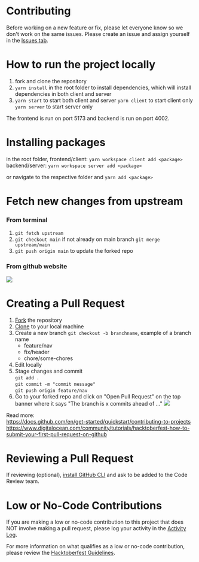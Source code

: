 # Contributing

Before working on a new feature or fix, please let everyone know so we don't work on the same issues. Please create an issue and assign yourself in the [Issues tab](https://assets.digitalocean.com/articles/hfestfirstpr-pr.gif).

# How to run the project locally

1. fork and clone the repository
2. `yarn install` in the root folder to install dependencies, which will install dependencies in both client and server
3. `yarn start` to start both client and server
   `yarn client` to start client only
   `yarn server` to start server only

The frontend is run on port 5173 and backend is run on port 4002.

# Installing packages
in the root folder, 
frontend/client: `yarn workspace client add <package>`
backend/server: `yarn workspace server add <package>`

or navigate to the respective folder and `yarn add <package>`

# Fetch new changes from upstream

### From terminal

1. `git fetch upstream`
2. `git checkout main` if not already on main branch
   `git merge upstream/main`
3. `git push origin main` to update the forked repo

### From github website

[![](https://i.imgur.com/7eLUTJQm.jpg)](https://i.imgur.com/7eLUTJQ.png)

# Creating a Pull Request

1. [Fork](https://docs.github.com/en/get-started/quickstart/fork-a-repo) the repository
2. [Clone](https://docs.github.com/en/get-started/quickstart/fork-a-repo#cloning-your-forked-repository) to your local machine
3. Create a new branch `git checkout -b branchname`, example of a branch name
   - feature/nav
   - fix/header
   - chore/some-chores
4. Edit locally
5. Stage changes and commit <br/>
   `git add .` <br/>
   `git commit -m "commit message"` <br/>
   `git push origin feature/nav`
6. Go to your forked repo and click on "Open Pull Request" on the top banner where it says "The branch is x commits ahead of ..."
   [![](https://i.imgur.com/luSAAVKm.jpg)](https://i.imgur.com/luSAAVK.png)

Read more: <br/>
https://docs.github.com/en/get-started/quickstart/contributing-to-projects <br />
https://www.digitalocean.com/community/tutorials/hacktoberfest-how-to-submit-your-first-pull-request-on-github


# Reviewing a Pull Request

If reviewing (optional), [install GitHub CLI](https://cli.github.com/) and ask to be added to the Code Review team.

# Low or No-Code Contributions

If you are making a low or no-code contribution to this project that does NOT involve making a pull request, please log your activity in the [Activity Log](ACTIVITYLOG.md). 

For more information on what qualifies as a low or no-code contribution, please review the [Hacktoberfest Guidelines](https://hacktoberfest.com/about/#low-or-non-code).